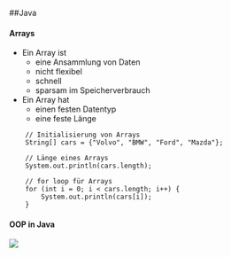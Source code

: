 ##Java

#### Arrays
* Ein Array ist
    * eine Ansammlung von Daten
    * nicht flexibel
    * schnell
    * sparsam im Speicherverbrauch
* Ein Array hat
    * einen festen Datentyp
    * eine feste Länge
```
    // Initialisierung von Arrays
    String[] cars = {"Volvo", "BMW", "Ford", "Mazda"};

    // Länge eines Arrays
    System.out.println(cars.length);

    // for loop für Arrays
    for (int i = 0; i < cars.length; i++) {
        System.out.println(cars[i]);
    }
```

#### OOP in Java
![](https://d1jnx9ba8s6j9r.cloudfront.net/blog/wp-content/uploads/2018/11/Java_OOP-Cheat_Sheet_Edureka.png)
